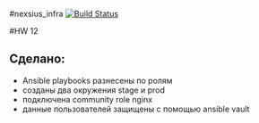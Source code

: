 #nexsius_infra [![Build Status](https://travis-ci.com/otus-devops-2019-02/nexsius_infra.svg?branch=ansible-3)](https://travis-ci.com/otus-devops-2019-02/nexsius_infra)

#HW 12
## Сделано:
 - Ansible playbooks разнесены по ролям
 - созданы два окружения stage и prod
 - подключена community role nginx
 - данные пользователей защищены с помощью ansible vault

